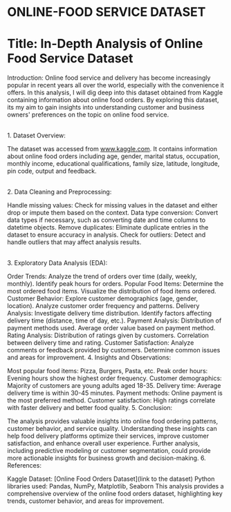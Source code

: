 # ONLINE-FOOD SERVICE DATASET


# Title: In-Depth Analysis of Online Food Service Dataset


Introduction:
Online food service and delivery has become increasingly popular in recent years all over the world, especially with the convenience it offers. 
In this analysis, I will dig deep into this dataset obtained from Kaggle containing information about online food orders. 
By exploring this dataset, its my aim to gain insights into understanding customer and business owners' preferences on the topic on online food service.

<br>
1. Dataset Overview:

The dataset was accessed from www.kaggle.com. 
It contains information about online food orders including age, gender, marital status, occupation, monthly income, educational qualifications, family size, latitude, longitude, pin code, output and feedback.

<br>
2. Data Cleaning and Preprocessing:

Handle missing values: Check for missing values in the dataset and either drop or impute them based on the context.
Data type conversion: Convert data types if necessary, such as converting date and time columns to datetime objects.
Remove duplicates: Eliminate duplicate entries in the dataset to ensure accuracy in analysis.
Check for outliers: Detect and handle outliers that may affect analysis results.

<br>
3. Exploratory Data Analysis (EDA):

Order Trends:
Analyze the trend of orders over time (daily, weekly, monthly).
Identify peak hours for orders.
Popular Food Items:
Determine the most ordered food items.
Visualize the distribution of food items ordered.
Customer Behavior:
Explore customer demographics (age, gender, location).
Analyze customer order frequency and patterns.
Delivery Analysis:
Investigate delivery time distribution.
Identify factors affecting delivery time (distance, time of day, etc.).
Payment Analysis:
Distribution of payment methods used.
Average order value based on payment method.
Rating Analysis:
Distribution of ratings given by customers.
Correlation between delivery time and rating.
Customer Satisfaction:
Analyze comments or feedback provided by customers.
Determine common issues and areas for improvement.
4. Insights and Observations:

Most popular food items: Pizza, Burgers, Pasta, etc.
Peak order hours: Evening hours show the highest order frequency.
Customer demographics: Majority of customers are young adults aged 18-35.
Delivery time: Average delivery time is within 30-45 minutes.
Payment methods: Online payment is the most preferred method.
Customer satisfaction: High ratings correlate with faster delivery and better food quality.
5. Conclusion:

The analysis provides valuable insights into online food ordering patterns, customer behavior, and service quality.
Understanding these insights can help food delivery platforms optimize their services, improve customer satisfaction, and enhance overall user experience.
Further analysis, including predictive modeling or customer segmentation, could provide more actionable insights for business growth and decision-making.
6. References:

Kaggle Dataset: [Online Food Orders Dataset](link to the dataset)
Python libraries used: Pandas, NumPy, Matplotlib, Seaborn
This analysis provides a comprehensive overview of the online food orders dataset, highlighting key trends, customer behavior, and areas for improvement.
